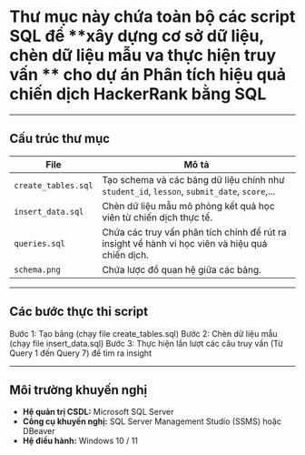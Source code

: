 # Thư mục này chứa toàn bộ các script SQL để **xây dựng cơ sở dữ liệu, chèn dữ liệu mẫu va thực hiện truy vấn ** cho dự án **Phân tích hiệu quả chiến dịch HackerRank bằng SQL**

---

## Cấu trúc thư mục

| File | Mô tả |
|------|-------|
| `create_tables.sql` | Tạo schema và các bảng dữ liệu chính như `student_id`, `lesson`, `submit_date`, `score`,... |
| `insert_data.sql` | Chèn dữ liệu mẫu mô phỏng kết quả học viên từ chiến dịch thực tế. |
| `queries.sql` | Chứa các truy vấn phân tích chính để rút ra insight về hành vi học viên và hiệu quả chiến dịch. |
| `schema.png` | Chứa lược đồ quan hệ giữa các bảng.|

---

## Các bước thực thi script

Bước 1: Tạo bảng (chạy file create_tables.sql)
Bước 2: Chèn dữ liệu mẫu (chạy file insert_data.sql)
Bước 3: Thực hiện lần lượt các câu truy vấn (Từ Query 1 đến Query 7) để tìm ra insight

--- 

## Môi trường khuyến nghị

- **Hệ quản trị CSDL:** Microsoft SQL Server   
- **Công cụ khuyến nghị:** SQL Server Management Studio (SSMS)  hoặc DBeaver
- **Hệ điều hành:** Windows 10 / 11  

